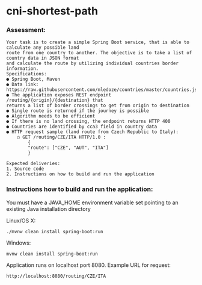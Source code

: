 # cni-shortest-path

### Assessment:

```
Your task is to create a simple Spring Boot service, that is able to calculate any possible land
route from one country to another. The objective is to take a list of country data in JSON format
and calculate the route by utilizing individual countries border information.
Specifications:
● Spring Boot, Maven
● Data link: https://raw.githubusercontent.com/mledoze/countries/master/countries.json
● The application exposes REST endpoint /routing/{origin}/{destination} that
returns a list of border crossings to get from origin to destination
● Single route is returned if the journey is possible
● Algorithm needs to be efficient
● If there is no land crossing, the endpoint returns HTTP 400
● Countries are identified by cca3 field in country data
● HTTP request sample (land route from Czech Republic to Italy):
    ○ GET /routing/CZE/ITA HTTP/1.0 :
        {
        "route": ["CZE", "AUT", "ITA"]
        }
        
Expected deliveries:
1. Source code
2. Instructions on how to build and run the application
```

### Instructions how to build and run the application:
You must have a JAVA_HOME environment variable set pointing to an existing Java installation directory

Linux/OS X:
```
./mvnw clean install spring-boot:run
```

Windows:
```
mvnw clean install spring-boot:run
```

Application runs on localhost port 8080.
Example URL for request: 
```
http://localhost:8080/routing/CZE/ITA
```
